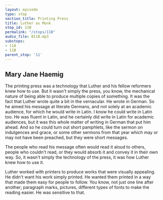 ```yaml
---
layout: episode
type: stop
section_title: Printing Press
title: Luther as Monk
stop_id: 11B
permalink: "/stops/11B"
audio_file: 011B.mp3
substops:
- 11A
- 11B
parent_stop: '11'
---
```


## Mary Jane Haemig

The printing press was a technology that Luther and his fellow reformers knew how to use. But it wasn't simply the press, you know, the mechanical nature of being able to produce multiple copies of something. It was the fact that Luther wrote quite a bit in the vernacular. He wrote in German. So he aimed his message at literate Germans, and not solely at an academic audience, for which he would write in Latin. I know he could write in Latin too. He was fluent in Latin, and he certainly did write in Latin for academic audiences, but it was this whole matter of writing in German that put him ahead. And so he could turn out short pamphlets, like the sermon on indulgences and grace, or some other sermons from that year which may or may not have been preached, but they were short messages.

The people who read his message often would read it aloud to others, people who couldn't read, or they would absorb it and convey it in their own way. So, it wasn't simply the technology of the press, it was how Luther knew how to use it.

Luther worked with printers to produce works that were visually appealing. He didn't want his work simply printed. He wanted them printed in a way that made them easy for people to follow. You know, not just one line after another; paragraph marks, pictures, different types of fonts to make the reading easier. He was sensitive to that.
